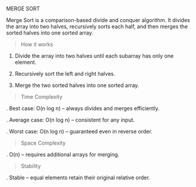 MERGE SORT

Merge Sort is a comparison-based divide and conquer algorithm. It divides the array into two halves, recursively sorts each half, and then merges the sorted halves into one sorted array.

> How it works

1.  Divide the array into two halves until each subarray has only one element.

2.  Recursively sort the left and right halves.

3.  Merge the two sorted halves into one sorted array.

> Time Complexity

.   Best case: O(n log n) – always divides and merges efficiently.

.   Average case: O(n log n) – consistent for any input.

.   Worst case: O(n log n) – guaranteed even in reverse order.

> Space Complexity

.   O(n) – requires additional arrays for merging.

> Stability

.   Stable – equal elements retain their original relative order.